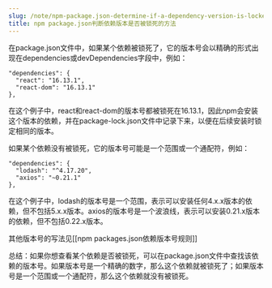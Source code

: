 ```yaml
---
slug: /note/npm-package.json-determine-if-a-dependency-version-is-locked-in-package.json
title: npm package.json判断依赖版本是否被锁死的方法
---
```

在package.json文件中，如果某个依赖被锁死了，它的版本号会以精确的形式出现在dependencies或devDependencies字段中，例如：

```
"dependencies": {
  "react": "16.13.1",
  "react-dom": "16.13.1"
},
```

在这个例子中，react和react-dom的版本号都被锁死在16.13.1，因此npm会安装这个版本的依赖，并在package-lock.json文件中记录下来，以便在后续安装时锁定相同的版本。

如果某个依赖没有被锁死，它的版本号可能是一个范围或一个通配符，例如：

```
"dependencies": {
  "lodash": "^4.17.20",
  "axios": "~0.21.1"
},
```

在这个例子中，lodash的版本号是一个范围，表示可以安装任何4.x.x版本的依赖，但不包括5.x.x版本。axios的版本号是一个波浪线，表示可以安装0.21.x版本的依赖，但不包括0.22.x版本。

其他版本号的写法见[[npm packages.json依赖版本号规则]]

总结：如果你想查看某个依赖是否被锁死，可以在package.json文件中查找该依赖的版本号。如果版本号是一个精确的数字，那么这个依赖就被锁死了；如果版本号是一个范围或一个通配符，那么这个依赖就没有被锁死。
